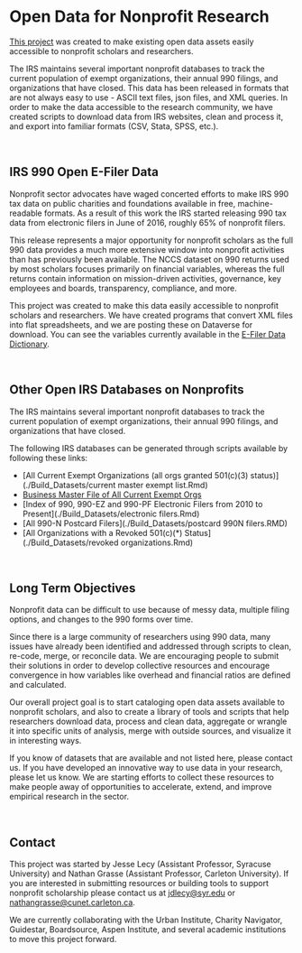 # Open Data for Nonprofit Research


[This project](https://lecy.github.io/Open-Data-for-Nonprofit-Research/) was created to make existing open data assets easily accessible to nonprofit scholars and researchers.

The IRS maintains several important nonprofit databases to track the current population of exempt organizations, their annual 990 filings, and organizations that have closed. This data has been released in formats that are not always easy to use - ASCII text files, json files, and XML queries. In order to make the data accessible to the research community, we have created scripts to download data from IRS websites, clean and process it, and export into familiar formats (CSV, Stata, SPSS, etc.).




<br>

## IRS 990 Open E-Filer Data

Nonprofit sector advocates have waged concerted efforts to make IRS 990 tax data on public charities and foundations available in free, machine-readable formats. As a result of this work the IRS started releasing 990 tax data from electronic filers in June of 2016, roughly 65% of nonprofit filers. 

This release represents a major opportunity for nonprofit scholars as the full 990 data provides a much more extensive window into nonprofit activities than has previously been available. The NCCS dataset on 990 returns used by most scholars focuses primarily on financial variables, whereas the full returns contain information on mission-driven activities, governance, key employees and boards, transparency, compliance, and more. 

This project was created to make this data easily accessible to nonprofit scholars and researchers. We have created programs that convert XML files into flat spreadsheets, and we are posting these on Dataverse for download. You can see the variables currently available in the [E-Filer Data Dictionary](https://github.com/lecy/Open-Data-for-Nonprofit-Research/blob/master/Build_IRS990_E-Filer_Datasets/Data_Dictionary.md).






<br>

## Other Open IRS Databases on Nonprofits

The IRS maintains several important nonprofit databases to track the current population of exempt organizations, their annual 990 filings, and organizations that have closed. 

The following IRS databases can be generated through scripts available by following these links:

* [All Current Exempt Organizations (all orgs granted 501(c)(3) status)](./Build_Datasets/current master exempt list.Rmd)
* [Business Master File of All Current Exempt Orgs](./Build_Datasets/master_exempt_list_w_ntee.Rmd)
* [Index of 990, 990-EZ and 990-PF Electronic Filers from 2010 to Present](./Build_Datasets/electronic filers.Rmd)
* [All 990-N Postcard Filers](./Build_Datasets/postcard 990N filers.RMD) 
* [All Organizations with a Revoked 501(c)(*) Status](./Build_Datasets/revoked organizations.Rmd)






<br>










## Long Term Objectives

Nonprofit data can be difficult to use because of messy data, multiple filing options, and changes to the 990 forms over time. 

Since there is a large community of researchers using 990 data, many issues have already been identified and addressed through scripts to clean, re-code, merge, or reconcile data. We are encouraging people to submit their solutions in order to develop collective resources and encourage convergence in how variables like overhead and financial ratios are defined and calculated. 

Our overall project goal is to start cataloging open data assets available to nonprofit scholars, and also to create a library of tools and scripts that help researchers download data, process and clean data, aggregate or wrangle it into specific units of analysis, merge with outside sources, and visualize it in interesting ways.

If you know of datasets that are available and not listed here, please contact us. If you have developed an innovative way to use data in your research, please let us know. We are starting efforts to collect these resources to make people away of opportunities to accelerate, extend, and improve empirical research in the sector.






<br>

## Contact

This project was started by Jesse Lecy (Assistant Professor, Syracuse University) and Nathan Grasse (Assistant Professor, Carleton University). If you are interested in submitting resources or building tools to support nonprofit scholarship please contact us at jdlecy@syr.edu or nathangrasse@cunet.carleton.ca. 

We are currently collaborating with the Urban Institute, Charity Navigator, Guidestar, Boardsource, Aspen Institute, and several academic institutions to move this project forward. 
